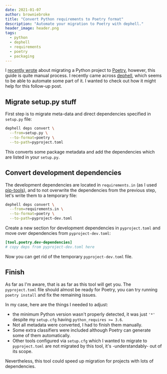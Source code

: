 ```yaml
---
date: 2021-01-07
author: browniebroke
title: "Convert Python requirements to Poetry format"
description: "Automate your migration to Poetry with dephell."
header_image: header.png
tags:
  - python
  - dephell
  - requirements
  - poetry
  - packaging
---
```


I [recently wrote](../migrating-project-to-poetry/) about migrating a Python project to [Poetry], however, this guide is quite manual process. I recently came across [dephell], which seems to be able to automate some part of it. I wanted to check out how it might help for this follow-up post.

## Migrate setup.py stuff

First step is to migrate meta-data and direct dependencies specified in `setup.py` file:

```sh
dephell deps convert \
  --from=setup.py \
  --to-format=poetry \
  --to-path=pyproject.toml
```

This converts some package metadata and add the dependencies which are listed in your `setup.py`.

## Convert development dependencies

The development dependencies are located in `requirements.in` (as I used [pip-tools]), and to not overwrite the dependencies from the previous step, let's write them to a temporary file:

```sh
dephell deps convert \
  --from=requirements.in \
  --to-format=poetry \
  --to-path=pyproject-dev.toml
```

Create a new section for development dependencies in `pyproject.toml` and move over dependencies from `pyproject-dev.toml`:

```toml
[tool.poetry.dev-dependencies]
# copy deps from pyproject-dev.toml here
```

Now you can get rid of the temporary `pyproject-dev.toml` file.

## Finish

As far as I'm aware, that is as far as this tool will get you. The `pyproject.toml` file should almost be ready for Poetry, you can try running `poetry install` and fix the remaining issues.

In my case, here are the things I needed to adjust:

- the minimum Python version wasn't properly detected, it was just `'*'` despite my `setup.cfg` having `python_requires >= 3.6`.
- Not all metadata were converted, I had to finish them manually.
- Some extra classifiers were included although Poetry can generate some of them automatically.
- Other tools configured via `setup.cfg` which I wanted to migrate to `pyproject.toml` are not migrated by this tool, it's -understandably- out of its scope.

Nevertheless, this tool could speed up migration for projects with lots of dependencies.

[poetry]: https://python-poetry.org/
[dephell]: https://dephell.readthedocs.io/cmd-deps-convert.html
[pip-tools]: https://github.com/jazzband/pip-tools
